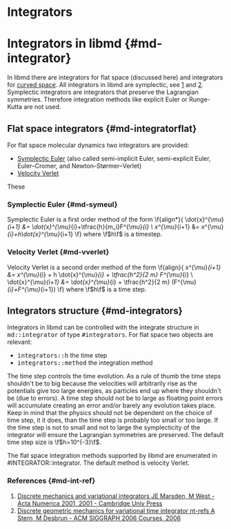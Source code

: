 ﻿Integrators 
============


Integrators in libmd               {#md-integrator}
=====================

In libmd there are integrators for flat space (discussed here) and integrators for [curved space](#md-integrator). 
All integrators in libmd are symplectic, see [1](#md-int-ref) and [2](#md-int-ref). 
Symplectic integrators are integrators that preserve the Lagrangian symmetries.
Therefore integration methods like explicit Euler or Runge-Kutta are not used.

Flat space integrators                     {#md-integratorflat}
-------------------

For flat space molecular dynamics two integrators are provided: 

- [Symplectic Euler](#md-symeul) (also called semi-implicit Euler, semi-explicit Euler, Euler–Cromer, and Newton–Størmer–Verlet)
- [Velocity Verlet](#md-vverlet) 

These 

### Symplectic Euler       {#md-symeul}
Symplectic Euler is a first order method of the form
\f{align*}{
    \dot{x}^{\mu}_{i+1} &= \dot{x}^{\mu}_{i}+\tfrac{h}{m_i}F^{\mu}_{i} \\
    x^{\mu}_{i+1} &= x^{\mu}_{i}+h\dot{x}^{\mu}_{i+1}
\f}
where \f$h\f$ is a timestep. 

### Velocity Verlet        {#md-vverlet}
Velocity Verlet is a second order method of the form
\f{align}{
    x^{\mu}_{i+1} &= x^{\mu}_{i} + h \dot{x}^{\mu}_{i} + \tfrac{h^2}{2 m} F^{\mu}_{i} \\
    \dot{x}^{\mu}_{i+1} &= \dot{x}^{\mu}_{i} + \tfrac{h^2}{2 m} (F^{\mu}_{i}+F^{\mu}_{i+1})
\f}
where \f$h\f$ is a time step. 

Integrators structure                     {#md-integrators}
-------------------
Integrators in libmd can be controlled with the integrate structure in <tt>md<dim>::integrator</tt> of type <tt>#integrators</tt>.
For flat space two objects are relevant:
* <tt>integrators::h</tt>      the time step
* <tt>integrators::method</tt>     the integration method

The time step controls the time evolution.
As a rule of thumb the time steps shouldn't be to big because the velocities will arbitrarily rise as the potentials give too large energies, as particles end up where they shouldn't be (due to errors). 
A time step should not be to large as floating point errors will accumulate creating an error and/or barely any evolution takes place.
Keep in mind that the physics should not be dependent on the choice of time step, it it does, than the time step is probably too small or too large. 
If the time step is not to small and not to large the symplecticity of the integrator will ensure the Lagrangian symmetries are preserved. 
The default time step size is \f$h=10^{-3}\f$.

The flat space integration methods supported by libmd are enumerated in #INTEGRATOR::integrator.
The default method is velocity Verlet.

### References             {#md-int-ref}
1. [Discrete mechanics and variational integrators JE Marsden, M West - Acta Numerica 2001, 2001 - Cambridge Univ Press](http://dx.doi.org/10.1017/S096249290100006X)
2. [Discrete geometric mechanics for variational time integrator nt-refs A Stern, M Desbrun - ACM SIGGRAPH 2006 Courses, 2006](http://dx.doi.org/10.1145/1185657.1185669)

